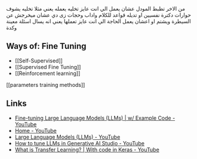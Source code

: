 من الاخر تظبط المودل عشان يعمل الي انت عايز تخليه يعمله
يعني مثلا تخليه يشوف حوارات دكترة نفسيين او تديله قواعد للكلام واداب وحجات زى دي
عشان ميخرجش عن السيطرة ويشتم او اعشان يعمل الحاجة الي انت عايز تعملها
يعني انه يسال اسئلة معينة وكدة

## Ways of: Fine Tuning 
- [[Self-Supervised]]
- [[Supervised Fine Tuning]]
- [[Reinforcement learning]]

[[parameters training methods]]
## Links
- [Fine-tuning Large Language Models (LLMs) | w/ Example Code - YouTube](https://www.youtube.com/watch?v=eC6Hd1hFvos)
- [Home - YouTube](https://www.youtube.com/playlist?list=PLZbbT5o_s2xq7LwI2y8_QtvuXZedL6tQUtfgvb)
- [Large Language Models (LLMs) - YouTube](https://www.youtube.com/playlist?list=PLz-ep5RbHosU2hnz5ejezwaYpdMutMVB0)
- [How to tune LLMs in Generative AI Studio - YouTube](https://www.youtube.com/watch?v=4A4W03qUTsw)
- [What is Transfer Learning? | With code in Keras - YouTube](https://www.youtube.com/watch?v=DyPW-994t7w)